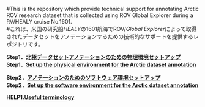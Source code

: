 #This is the repository which provide technical support for annotating Arctic ROV research dataset that is collected using ROV Global Explorer during a RV/HEALY cruise No.1601.<br>
#これは、米国の研究船*HEALY*の1601航海でROV/*Global Explorer*によって取得されたデータセットをアノテーションするための技術的なサポートを提供するレポジトリです。<br>


**Step1．[北極データセットアノテーションのための物理環境セットアップ](../setup/setup_physical_environment_jp.md)**<br>
**Step1．[Set up the physical environment for the Arctic dataset annotation](../setup/setup_physical_environment_en.md)**

**Step2．[アノテーションのためのソフトウェア環境セットアップ](../annotation/setup_annotation_software_environment_jp.md)**<br>
**Step2．[Set up the software environment for the Arctic dataset annotation](../annotation/setup_annotation_software_environment_en.md)**

**HELP1.[Useful terminology](../info/useful_terminology_en.md)**<br>
